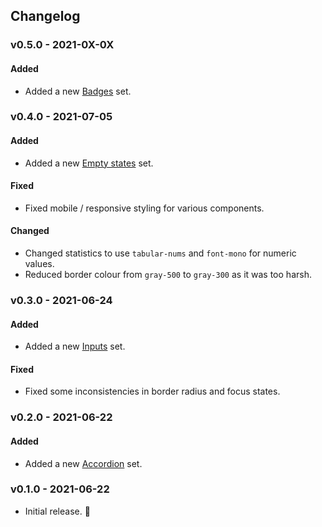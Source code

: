 ## Changelog

### v0.5.0 - 2021-0X-0X

#### Added

* Added a new [Badges](/components/badges) set.

### v0.4.0 - 2021-07-05

#### Added

* Added a new [Empty states](/components/empty-states) set.

#### Fixed

* Fixed mobile / responsive styling for various components.

#### Changed

* Changed statistics to use `tabular-nums` and `font-mono` for numeric values.
* Reduced border colour from `gray-500` to `gray-300` as it was too harsh.

### v0.3.0 - 2021-06-24

#### Added

* Added a new [Inputs](/components/inputs) set.

#### Fixed

* Fixed some inconsistencies in border radius and focus states.

### v0.2.0 - 2021-06-22

#### Added

* Added a new [Accordion](/components/accordions) set.
### v0.1.0 - 2021-06-22

* Initial release. 🚀